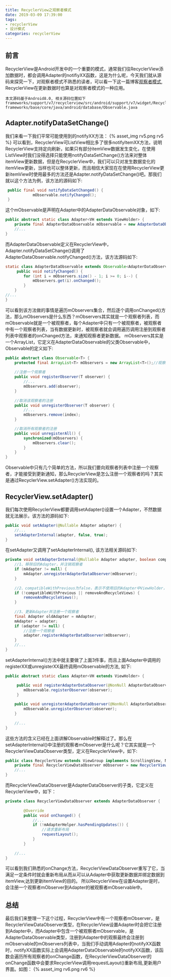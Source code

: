 ```yaml
---
title: RecyclerView之观察者模式
date: 2019-03-09 17:39:00
tags:  
- recyclerView
- 设计模式
categories: recyclerView
---
```


## 前言
RecyclerView是Android开发中的一个重要的模式，通常我们往RecyclerView添加数据时，都会调用Adapter的notifiyXX函数，这是为什么呢，今天我们就从源码来探究一下，对观察者模式不熟悉的读者，可以看一下这一篇博客[观察者模式](https://blog.csdn.net/Rain_9155/article/details/83004247), RecyclerView在更新数据时也算是对观察者模式的一种应用。
<!--more-->

    本文源码基于Android8.0, 相关源码位置如下
    frameworks/support/v7/recyclerview/src/android/support/v7/widget/RecyclerView.java
    frameworks/base/core/java/android/database/Observable.java

## Adapter.notifyDataSetChange()
我们来看一下我们平常可能使用到的notifyXX方法：
{% asset_img rv5.png rv5 %}
可以看到，RecyclerView可ListView相比多了很多notifyItemXX方法，说明RecyclerView支持定向刷新，如果只有部分itemView数据发生变化，在使用ListView时我们没得选择只能使用notifyDataSetChange()方法来对整体itemView更新数据，但是在RecyclerView中，我们可以只对发生数据变化的itemView更新，当样也可以整体更新，而且相信大家现在在使用RecyclerView更新itemView时使用最多的方法还是Adapter.notifyDataSetChange()吧。那我们就以这个方法为例，该方法的源码如下:
```java
 public final void notifyDataSetChanged() {
            mObservable.notifyChanged();
 }
```
这个mObservable是声明在Adapter中的AdapterDataObservable对象，如下:
```java
public abstract static class Adapter<VH extends ViewHolder> {
    private final AdapterDataObservable mObservable = new AdapterDataObservable();
    //...
}
```
而AdapterDataObservable定义在RecyclerView中，Adapter.notifyDataSetChange()调用了AdapterDataObservable.notifyChanged()方法，该方法源码如下:
```java
static class AdapterDataObservable extends Observable<AdapterDataObserver> {
     public void notifyChanged() {
        for (int i = mObservers.size() - 1; i >= 0; i--) {
            mObservers.get(i).onChanged();
        }
    }
//...
}
```
可以看到该方法做的事情是遍历mObservers集合，然后逐个调用onChanged()方法，那么mObservers是什么东西？mObservers其实就是一个观察者列表，而mObservable就是一个被观察者，每个Adapter中只有一个被观察者，被观察者中有一个观察者列表，当有数据更新时，被观察者就会调用遍历调用注册到观察者列表中观察者的onChanged方法，来通知观察者更新数据。
mObservers其实是一个ArrayList，它定义在AdapterDataObservable的父类Observable中，Observable的定义如下:
```java
public abstract class Observable<T> {
    protected final ArrayList<T> mObservers = new ArrayList<T>();//观察者集合列表
    
    //注册一个观察者
    public void registerObserver(T observer) {
        //...
        mObservers.add(observer);
    }
    
    //取消该观察者的注册
    public void unregisterObserver(T observer) {
        //...
        mObservers.remove(index);
    }

    //取消所有观察者的注册
    public void unregisterAll() {
        synchronized(mObservers) {
            mObservers.clear();
        }
    }
}
```
Observable中只有几个简单的方法，所以我们要向观察者列表中注册一个观察者，才能接受到更新通知，那么RecyclerView是怎么注册一个观察者的吗？其实是通过RecyclerView.setAdapter()方法实现的。

## RecyclerView.setAdapter()
我们每次使用RecyclerView都要调用setAdapter()设置一个Adapter，不然数据就无法展示，该方法的源码如下:
```java
public void setAdapter(@Nullable Adapter adapter) {
    //...
    setAdapterInternal(adapter, false, true);
}
```
在setAdapter又调用了setAdapterInternal(), 该方法相关源码如下:
```java
private void setAdapterInternal(@Nullable Adapter adapter, boolean compatibleWithPrevious, boolean removeAndRecycleViews) {
    //1、移除旧的Adapter，并注销观察者
    if (mAdapter != null) {
        mAdapter.unregisterAdapterDataObserver(mObserver);
    }
    
    //2、compatibleWithPrevious为false，表示不使用旧的Adapter中ViewHolder，所以调用removeAndRecycleViews方法把ViewHolder旧的Adapter中的ViewHolder回收复用
    if (!compatibleWithPrevious || removeAndRecycleViews) {
        removeAndRecycleViews();
    }
    
    //3、更新Adapter并注册一个观察者
    final Adapter oldAdapter = mAdapter;
    mAdapter = adapter;
    if (adapter != null) {
        //注册一个观察者
        adapter.registerAdapterDataObserver(mObserver);
    }
    //...
}
```
setAdapterInternal()方法中就主要做了上面3件事，而且上面Adapter中调用的registerXX或unregisterXX最终调用mObservable的方法, 如下:
```java
public abstract static class Adapter<VH extends ViewHolder> {

     public void registerAdapterDataObserver(@NonNull AdapterDataObserver observer) {
        mObservable.registerObserver(observer);
     }
     
    public void unregisterAdapterDataObserver(@NonNull AdapterDataObserver observer) {
        mObservable.unregisterObserver(observer);
    }
    
    //...
}
```
这些方法的含义已经在上面讲解Observable时解释过了。那么在setAdapterInternal()中注册的观察者mObserver是什么呢？它其实就是一个RecyclerViewDataObserver类型，定义在RecyclerView中，如下:
```java
public class RecyclerView extends ViewGroup implements ScrollingView, NestedScrollingChild2 {
    private final RecyclerViewDataObserver mObserver = new RecyclerViewDataObserver();
    //...
}
```
而RecyclerViewDataObserver是AdapterDataObserver的子类，它定义在RecyclerView中，如下：
```java
private class RecyclerViewDataObserver extends AdapterDataObserver {
      
        @Override
        public void onChanged() {
            //...
            if (!mAdapterHelper.hasPendingUpdates()) {
                //请求重新布局
                requestLayout();
            }
        }
        
    //...
}
```
可以看到我们熟悉的onChange方法，RecyclerViewDataObserver重写了它，当满足一定条件时就会重新布局从而从可以从Adapter中获取更新数据并绑定数据到itemView,达到更新itemView的目的。
所以RecyclerView在设置Adapter是时，会注册一个观察者mObserver到Adapter的被观察者mObservable中。
## 总结
最后我们来整理一下这个过程，RecyclerView中有一个观察者mObserver，是RecyclerViewDataObserver类型，在RecyclerView设置Adapter时会把它注册到Adapter中，而Adapter中包含一个被观察者mObservable，是AdapterDataObservable类型，注册到Adapter中的观察最终会注册到mObservable的mObservers列表中，当我们手动调用Adapter的notifyXX函数时，notifyXX函数实际上会调用AdapterDataObservable的notifyXX函数，该函数会遍历所有观察者的onChange函数，在RecyclerViewDataObserver的onChange函数中会要求RecyclerView调用requestLayout()重新布局,更新用户界面。如图：
{% asset_img rv6.png rv6 %}
